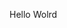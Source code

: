 Hello Wolrd
































































































































































































































































































































































































































































































































































































































































































































































































































































































































































































































































































































































































































































































































































































































































































































































































































































































































































































































